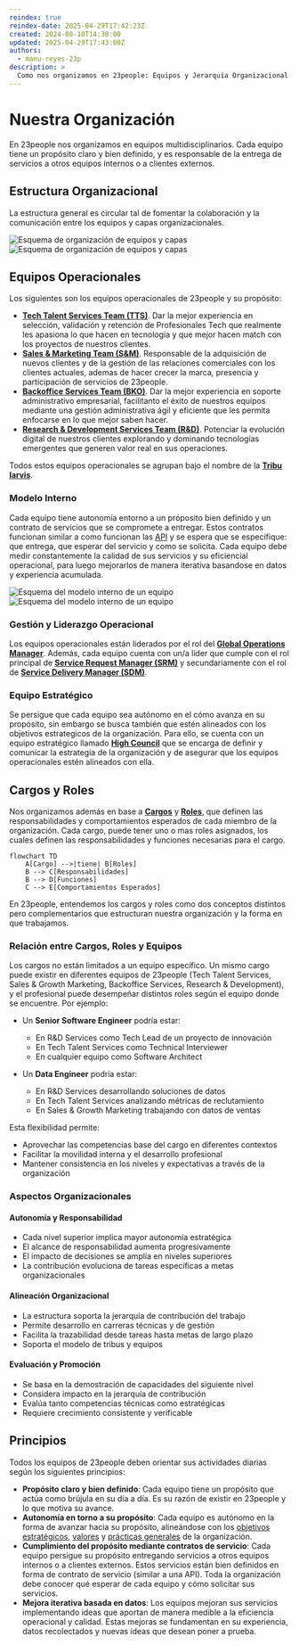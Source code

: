```yaml
---
reindex: true
reindex-date: 2025-04-29T17:42:23Z
created: 2024-08-10T14:30:00
updated: 2025-04-29T17:43:00Z
authors:
  - manu-reyes-23p
description: >
  Como nos organizamos en 23people: Equipos y Jerarquía Organizacional.
---
```


# Nuestra Organización

En 23people nos organizamos en equipos multidisciplinarios. Cada equipo tiene un propósito claro y bien definido, y es responsable de la entrega de servicios a otros equipos internos o a clientes externos.

## Estructura Organizacional

La estructura general es circular tal de fomentar la colaboración y la comunicación entre los equipos y capas organizacionales.

![Esquema de organización de equipos y capas](/assets/images/teams-organization-light.svg#only-light)
![Esquema de organización de equipos y capas](/assets/images/teams-organization-dark.svg#only-dark)

## Equipos Operacionales

Los siguientes son los equipos operacionales de 23people y su propósito:

- [**Tech Talent Services Team (TTS)**](teams/tech-talent-services). Dar la mejor experiencia en selección, validación y retención de Profesionales Tech que realmente les apasiona lo que hacen en tecnología y que mejor hacen match con los proyectos de nuestros clientes.
- [**Sales & Marketing Team (S&M)**](teams/sales-and-marketing). Responsable de la adquisición de nuevos clientes y de la gestión de las relaciones comerciales con los clientes actuales, ademas de hacer crecer la marca, presencia y participación de servicios de 23people.
- [**Backoffice Services Team (BKO)**](teams/backoffice). Dar la mejor experiencia en soporte administrativo empresarial, facilitanto el éxito de nuestros equipos mediante una gestión administrativa ágil y eficiente que les permita enfocarse en lo que mejor saben hacer.
- [**Research & Development Services Team (R&D)**](teams/research-and-development). Potenciar la evolución digital de nuestros clientes explorando y dominando tecnologías emergentes que generen valor real en sus operaciones.

Todos estos equipos operacionales se agrupan bajo el nombre de la [**Tribu Iarvis**](tribes/iarvis-tribe/).

### Modelo Interno

Cada equipo tiene autonomía entorno a un próposito bien definido y un contrato de servicios que se compromete a entregar. Estos contratos funcionan similar a como funcionan las [API](https://aws.amazon.com/what-is/api/) y se espera que se especifique: que entrega, que esperar del servicio y como se solicita. Cada equipo debe medir constantemente la calidad de sus servicios y su eficiencial operacional, para luego mejorarlos de manera iterativa basandose en datos y experiencia acumulada.

![Esquema del modelo interno de un equipo](/assets/images/team-model-light.svg#only-light)
![Esquema del modelo interno de un equipo](/assets/images/team-model-dark.svg#only-dark)

### Gestión y Liderazgo Operacional

Los equipos operacionales están liderados por el rol del [**Global Operations Manager**](workforce/roles/global-operations-manager/). Además, cada equipo cuenta con un/a líder que cumple con el rol principal de [**Service Request Manager (SRM)**](workforce/roles/service-request-manager.md) y secundariamente con el rol de [**Service Delivery Manager (SDM)**](workforce/roles/service-delivery-manager.md).

### Equipo Estratégico

Se persigue que cada equipo sea autónomo en el cómo avanza en su propósito, sin embargo se busca también que estén alineados con los objetivos estrategicos de la organización. Para ello, se cuenta con un equipo estratégico llamado [**High Council**](councils/high-council.md) que se encarga de definir y comunicar la estrategia de la organización y de asegurar que los equipos operacionales estén alineados con ella.

## Cargos y Roles

Nos organizamos además en base a [**Cargos**](workforce/positions/) y [**Roles**](workforce/roles/), que definen las responsabilidades y comportamientos esperados de cada miembro de la organización. Cada cargo, puede tener uno o mas roles asignados, los cuales definen las responsabilidades y funciones necesarias para el cargo.

```mermaid
flowchart TD
    A[Cargo] -->|tiene| B[Roles]
    B --> C[Responsabilidades]
    B --> D[Funciones]
    C --> E[Comportamientos Esperados]
```

En 23people, entendemos los cargos y roles como dos conceptos distintos pero complementarios que estructuran nuestra organización y la forma en que trabajamos.

### Relación entre Cargos, Roles y Equipos

Los cargos no están limitados a un equipo específico. Un mismo cargo puede existir en diferentes equipos de 23people (Tech Talent Services, Sales & Growth Marketing, Backoffice Services, Research & Development), y el profesional puede desempeñar distintos roles según el equipo donde se encuentre. Por ejemplo:

- Un **Senior Software Engineer** podría estar:
    - En R&D Services como Tech Lead de un proyecto de innovación
    - En Tech Talent Services como Technical Interviewer
    - En cualquier equipo como Software Architect

- Un **Data Engineer** podría estar:
    - En R&D Services desarrollando soluciones de datos
    - En Tech Talent Services analizando métricas de reclutamiento
    - En Sales & Growth Marketing trabajando con datos de ventas

Esta flexibilidad permite:

- Aprovechar las competencias base del cargo en diferentes contextos
- Facilitar la movilidad interna y el desarrollo profesional
- Mantener consistencia en los niveles y expectativas a través de la organización

### Aspectos Organizacionales

#### Autonomía y Responsabilidad

- Cada nivel superior implica mayor autonomía estratégica
- El alcance de responsabilidad aumenta progresivamente
- El impacto de decisiones se amplía en niveles superiores
- La contribución evoluciona de tareas específicas a metas organizacionales

#### Alineación Organizacional

- La estructura soporta la jerarquía de contribución del trabajo
- Permite desarrollo en carreras técnicas y de gestión
- Facilita la trazabilidad desde tareas hasta metas de largo plazo
- Soporta el modelo de tribus y equipos

#### Evaluación y Promoción

- Se basa en la demostración de capacidades del siguiente nivel
- Considera impacto en la jerarquía de contribución
- Evalúa tanto competencias técnicas como estratégicas
- Requiere crecimiento consistente y verificable

## Principios

Todos los equipos de 23people deben orientar sus actividades diarias según los siguientes principios:

- **Propósito claro y bien definido**: Cada equipo tiene un propósito que actúa como brújula en su día a día. Es su razón de existir en 23people y lo que motiva su avance.
- **Autonomía en torno a su propósito**: Cada equipo es autónomo en la forma de avanzar hacia su propósito, alineándose con los [objetivos estratégicos](../strategy/goals.md), [valores](../culture/values.md) y [prácticas generales](../culture/practices/) de la organización.
- **Cumplimiento del propósito mediante contratos de servicio**: Cada equipo persigue su propósito entregando servicios a otros equipos internos o a clientes externos. Estos servicios están bien definidos en forma de contrato de servicio (similar a una API). Toda la organización debe conocer qué esperar de cada equipo y cómo solicitar sus servicios.
- **Mejora iterativa basada en datos**: Los equipos mejoran sus servicios implementando ideas que aportan de manera medible a la eficiencia operacional y calidad. Estas mejoras se fundamentan en su experiencia, datos recolectados y nuevas ideas que desean poner a prueba.
